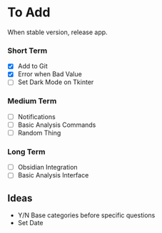 # To Add
When stable version, release app.

### Short Term
- [x] Add to Git
- [x] Error when Bad Value
- [ ] Set Dark Mode on Tkinter
### Medium Term
- [ ] Notifications
- [ ] Basic Analysis Commands
- [ ] Random Thing
### Long Term
- [ ] Obsidian Integration
- [ ] Basic Analysis Interface

## Ideas
- Y/N Base categories before specific questions
- Set Date